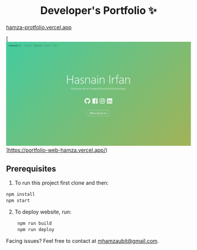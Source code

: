 <!-- PROJECT LOGO -->
<br />
<p align="center">
  <h1 align="center">Developer's Portfolio ✨</h1>
  <a href="#">hamza-protfolio.vercel.app</a>
</p>

[![Site preview](/public/social-image.png)]https://portfolio-web-hamza.vercel.app/)

## Prerequisites

1. To run this project first clone and then:

```bash
npm install
npm start
```

2. To deploy website, run:

   ```bash
    npm run build
    npm run deploy
   ```

Facing issues? Feel free to contact at mhamzaubit@gmail.com.
